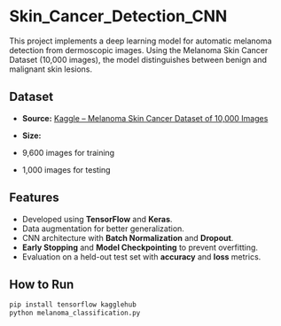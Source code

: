 # Skin_Cancer_Detection_CNN
This project implements a deep learning model for automatic melanoma detection from dermoscopic images. Using the Melanoma Skin Cancer Dataset (10,000 images), the model distinguishes between benign and malignant skin lesions.


## Dataset
- **Source:** [Kaggle – Melanoma Skin Cancer Dataset of 10,000 Images](https://www.kaggle.com/datasets/hasnainjaved/melanoma-skin-cancer-dataset-of-10000-images)

- **Size:**
- 9,600 images for training  
- 1,000 images for testing  

## Features
- Developed using **TensorFlow** and **Keras**.
- Data augmentation for better generalization.
- CNN architecture with **Batch Normalization** and **Dropout**.
- **Early Stopping** and **Model Checkpointing** to prevent overfitting.
- Evaluation on a held-out test set with **accuracy** and **loss** metrics.

## How to Run
```bash
pip install tensorflow kagglehub
python melanoma_classification.py
